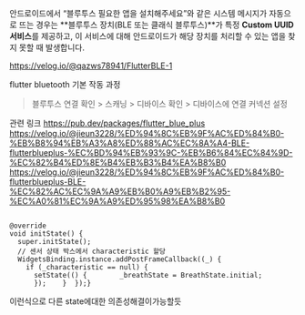 안드로이드에서 “블루투스 필요한 앱을 설치해주세요”와 같은 시스템 메시지가 자동으로 뜨는 경우는 **블루투스 장치(BLE 또는 클래식 블루투스)**가 특정 **Custom UUID 서비스**를 제공하고, 이 서비스에 대해 안드로이드가 해당 장치를 처리할 수 있는 앱을 찾지 못할 때 발생합니다.


https://velog.io/@qazws78941/FlutterBLE-1


flutter bluetooth 기본 작동 과정 

> 블루투스 연결 확인 > 스캐닝 > 디바이스 확인 > 디바이스에 연결 커넥션 설정


관련 링크
https://pub.dev/packages/flutter_blue_plus
https://velog.io/@jieun3228/%ED%94%8C%EB%9F%AC%ED%84%B0-%EB%B8%94%EB%A3%A8%ED%88%AC%EC%8A%A4-BLE-flutterblueplus-%EC%BD%94%EB%93%9C-%EB%B6%84%EC%84%9D-%EC%82%B4%ED%8E%B4%EB%B3%B4%EA%B8%B0
https://velog.io/@jieun3228/%ED%94%8C%EB%9F%AC%ED%84%B0-flutterblueplus-BLE-%EC%82%AC%EC%9A%A9%EB%B0%A9%EB%B2%95-%EC%A0%81%EC%9A%A9%ED%95%98%EA%B8%B0

```

@override  
void initState() {  
  super.initState();  
  // 센서 상태 박스에서 characteristic 할당  
  WidgetsBinding.instance.addPostFrameCallback((_) {  
    if (_characteristic == null) {  
      setState(() {        _breathState = BreathState.initial;  
      });    }  });}
```

이런식으로 다른 state에대한 의존성해결이가능할듯